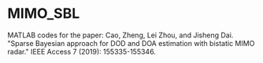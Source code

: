 # MIMO_SBL
MATLAB codes for the paper: Cao, Zheng, Lei Zhou, and Jisheng Dai. "Sparse Bayesian approach for DOD and DOA estimation with bistatic MIMO radar." IEEE Access 7 (2019): 155335-155346.
